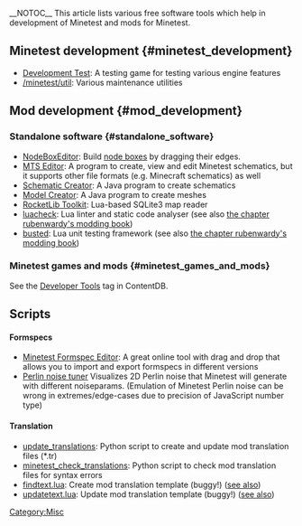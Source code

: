 \_\_NOTOC\_\_ This article lists various free software tools which help in development of Minetest and mods for Minetest.

## Minetest development {#minetest_development}

-   [Development Test](https://wiki.minetest.net/Games/Development_Test): A testing game for testing various engine features
-   [/minetest/util](https://github.com/minetest/minetest/tree/master/util): Various maintenance utilities

## Mod development {#mod_development}

### Standalone software {#standalone_software}

-   [NodeBoxEditor](https://forum.minetest.net/viewtopic.php?f=14&t=2840): Build [node boxes](Node_boxes "wikilink") by dragging their edges.
-   [MTS Editor](https://forum.minetest.net/viewtopic.php?f=14&t=23724): A program to create, view and edit Minetest schematics, but it supports other file formats (e.g. Minecraft schematics) as well
-   [Schematic Creator](https://forum.minetest.net/viewtopic.php?f=14&t=18992): A Java program to create schematics
-   [Model Creator](https://forum.minetest.net/viewtopic.php?f=14&t=18780&): A Java program to create meshes
-   [RocketLib Toolkit](https://forum.minetest.net/viewtopic.php?t=23891): Lua-based SQLite3 map reader
-   [luacheck](https://github.com/mpeterv/luacheck/): Lua linter and static code analyser (see also [the chapter rubenwardy\'s modding book](https://rubenwardy.com/minetest_modding_book/en/quality/luacheck.html))
-   [busted](https://olivinelabs.com/busted/): Lua unit testing framework (see also [the chapter rubenwardy\'s modding book](https://rubenwardy.com/minetest_modding_book/en/quality/unit_testing.html))

### Minetest games and mods {#minetest_games_and_mods}

See the [Developer Tools](https://content.minetest.net/packages/?tag=developer_tools) tag in ContentDB.

## Scripts

#### Formspecs

-   [Minetest Formspec Editor](https://luk3yx.gitlab.io/minetest-formspec-editor/): A great online tool with drag and drop that allows you to import and export formspecs in different versions
-   [Perlin noise tuner](https://codepen.io/treer/pen/gOPZyov?editors=0010) Visualizes 2D Perlin noise that Minetest will generate with different noiseparams. (Emulation of Minetest Perlin noise can be wrong in extremes/edge-cases due to precision of JavaScript number type)

#### Translation

-   [update_translations](https://github.com/FaceDeer/update_translations): Python script to create and update mod translation files (\*.tr)
-   [minetest_check_translations](https://codeberg.org/Wuzzy/minetest_check_translations): Python script to check mod translation files for syntax errors
-   [findtext.lua](https://notabug.org/pgimeno/minetest/src/translation-toolchain/util/findtext.lua): Create mod translation template (buggy!) ([see also](https://forum.minetest.net/viewtopic.php?f=47&t=23330))
-   [updatetext.lua](https://notabug.org/pgimeno/minetest/src/translation-toolchain/util/updatetext.lua): Update mod translation template (buggy!) ([see also](https://forum.minetest.net/viewtopic.php?f=47&t=23330))

[Category:Misc](Category:Misc "wikilink")
